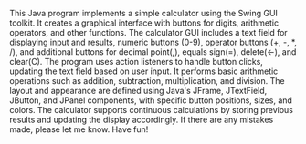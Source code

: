 This Java program implements a simple calculator using the Swing GUI toolkit. It creates a graphical interface with buttons for digits, arithmetic operators, and other functions. The calculator GUI includes a text field for displaying input and results, numeric buttons (0-9), operator buttons (+, -, *, /), and additional buttons for decimal point(,), equals sign(=), delete(<-), and clear(C). The program uses action listeners to handle button clicks, updating the text field based on user input. It performs basic arithmetic operations such as addition, subtraction, multiplication, and division. The layout and appearance are defined using Java's JFrame, JTextField, JButton, and JPanel components, with specific button positions, sizes, and colors. The calculator supports continuous calculations by storing previous results and updating the display accordingly. If there are any mistakes made, please let me know. Have fun!
